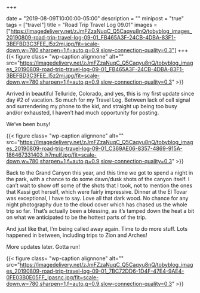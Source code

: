 +++

date = "2019-08-09T10:00:00-05:00"
description = ""
minipost = "true"
tags = ["travel"]
title = "Road Trip Travel Log 09.01"
images = ["https://imagedelivery.net/zJmFZzaNuqC_Q5Caqyu8nQ/tobyblog_images_20190809-road-trip-travel-log-09-01_FB465A3F-24CB-4DBA-83F1-3BEFBD3C3FEE_l5z2mj.jpg/fit=scale-down,w=780,sharpen=1,f=auto,q=0.9,slow-connection-quality=0.3"]
+++
{{< figure class= "wp-caption alignnone" alt="" src="https://imagedelivery.net/zJmFZzaNuqC_Q5Caqyu8nQ/tobyblog_images_20190809-road-trip-travel-log-09-01_FB465A3F-24CB-4DBA-83F1-3BEFBD3C3FEE_l5z2mj.jpg/fit=scale-down,w=780,sharpen=1,f=auto,q=0.9,slow-connection-quality=0.3" >}}

Arrived in beautiful Telluride, Colorado, and yes, this is my first update since day #2 of vacation. So much for my Travel Log. Between lack of cell signal and surrendering my phone to the kid, and straight up being too busy and/or exhausted, I haven’t had much opportunity for posting. 

We’ve been busy!

{{< figure class= "wp-caption alignnone" alt="" src="https://imagedelivery.net/zJmFZzaNuqC_Q5Caqyu8nQ/tobyblog_images_20190809-road-trip-travel-log-09-01_C369AE06-8357-4869-915A-186467331403_h7mulf.jpg/fit=scale-down,w=780,sharpen=1,f=auto,q=0.9,slow-connection-quality=0.3" >}}

Back to the Grand Canyon this year, and this time we got to spend a night in the park, with a chance to do some dawn/dusk shots of the canyon itself. I can’t wait to show off some of the shots that I took, not to mention the ones that Kassi got herself, which were fairly impressive. Dinner at the El Tovar was exceptional, I have to say. Love all that dark wood. No chance for any night photography due to the cloud cover which has chased us the whole trip so far. That’s actually been a blessing, as it’s tamped down the heat a bit on what we anticipated to be the hottest parts of the trip.

And just like that, I’m being called away again. Time to do more stuff. Lots happened in between, including trips to Zion and Arches!

More updates later. Gotta run!

{{< figure class= "wp-caption alignnone" alt="" src="https://imagedelivery.net/zJmFZzaNuqC_Q5Caqyu8nQ/tobyblog_images_20190809-road-trip-travel-log-09-01_7BC72DD6-1D4F-47E4-9AE4-0FE03B0E05FF_jpasnc.jpg/fit=scale-down,w=780,sharpen=1,f=auto,q=0.9,slow-connection-quality=0.3" >}}
